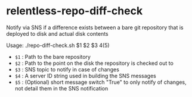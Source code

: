relentless-repo-diff-check
==========================
Notify via SNS if a difference exists between a bare git repository that is deployed to disk and actual disk contents

Usage: ./repo-diff-check.sh $1 $2 $3 $4 ($5)

* `$1` : Path to the bare repository
* `$2` : Path to the point on the disk the repository is checked out to
* `$3` : SNS topic to notify in case of changes
* `$4` : A server ID string used in building the SNS messages
* `$5` : (Optional) short message switch "True" to only notify of changes, not detail them in the SNS notification
